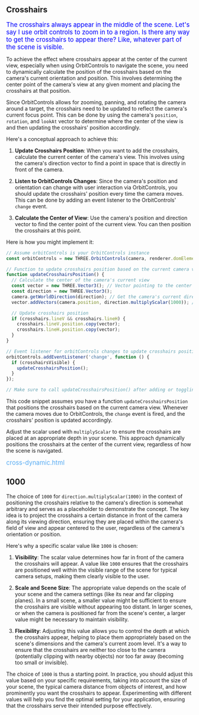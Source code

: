## Crosshairs

<span style="color:blue;font-size:larger;">The crosshairs always appear in the middle of the scene.  Let's say I use orbit controls to zoom in to a region.  Is there any way to get the crosshairs to appear there?  Like, whatever part of the scene is visible.</span>

To achieve the effect where crosshairs appear at the center of the current view, especially when using OrbitControls to navigate the scene, you need to dynamically calculate the position of the crosshairs based on the camera's current orientation and position. This involves determining the center point of the camera's view at any given moment and placing the crosshairs at that position.

Since OrbitControls allows for zooming, panning, and rotating the camera around a target, the crosshairs need to be updated to reflect the camera's current focus point. This can be done by using the camera's `position`, `rotation`, and `lookAt` vector to determine where the center of the view is and then updating the crosshairs' position accordingly.

Here's a conceptual approach to achieve this:

1. **Update Crosshairs Position**: When you want to add the crosshairs, calculate the current center of the camera's view. This involves using the camera's direction vector to find a point in space that is directly in front of the camera.

2. **Listen to OrbitControls Changes**: Since the camera's position and orientation can change with user interaction via OrbitControls, you should update the crosshairs' position every time the camera moves. This can be done by adding an event listener to the OrbitControls' `change` event.

3. **Calculate the Center of View**: Use the camera's position and direction vector to find the center point of the current view. You can then position the crosshairs at this point.

Here is how you might implement it:

```javascript
// Assume orbitControls is your OrbitControls instance
const orbitControls = new THREE.OrbitControls(camera, renderer.domElement);

// Function to update crosshairs position based on the current camera view
function updateCrosshairsPosition() {
  // Calculate the center of the camera's current view
  const vector = new THREE.Vector3(); // Vector pointing to the center of the screen
  const direction = new THREE.Vector3();
  camera.getWorldDirection(direction); // Get the camera's current direction
  vector.addVectors(camera.position, direction.multiplyScalar(1000)); // Adjust the scalar to position the crosshairs accurately in view

  // Update crosshairs position
  if (crosshairs.lineV && crosshairs.lineH) {
    crosshairs.lineV.position.copy(vector);
    crosshairs.lineH.position.copy(vector);
  }
}

// Event listener for orbitControls changes to update crosshairs position
orbitControls.addEventListener('change', function () {
  if (crosshairsVisible) {
    updateCrosshairsPosition();
  }
});

// Make sure to call updateCrosshairsPosition() after adding or toggling crosshairs to ensure they're placed correctly initially
```

This code snippet assumes you have a function `updateCrosshairsPosition` that positions the crosshairs based on the current camera view. Whenever the camera moves due to OrbitControls, the `change` event is fired, and the crosshairs' position is updated accordingly.

Adjust the scalar used with `multiplyScalar` to ensure the crosshairs are placed at an appropriate depth in your scene. This approach dynamically positions the crosshairs at the center of the current view, regardless of how the scene is navigated.

<span style="color:#59acf3;font-size:larger;">cross-dynamic.html</span>

## 1000

The choice of `1000` for `direction.multiplyScalar(1000)` in the context of positioning the crosshairs relative to the camera's direction is somewhat arbitrary and serves as a placeholder to demonstrate the concept. The key idea is to project the crosshairs a certain distance in front of the camera along its viewing direction, ensuring they are placed within the camera's field of view and appear centered to the user, regardless of the camera's orientation or position.

Here's why a specific scalar value like `1000` is chosen:

1. **Visibility**: The scalar value determines how far in front of the camera the crosshairs will appear. A value like `1000` ensures that the crosshairs are positioned well within the visible range of the scene for typical camera setups, making them clearly visible to the user.

2. **Scale and Scene Size**: The appropriate value depends on the scale of your scene and the camera settings (like its near and far clipping planes). In a small scene, a smaller value might be sufficient to ensure the crosshairs are visible without appearing too distant. In larger scenes, or when the camera is positioned far from the scene's center, a larger value might be necessary to maintain visibility.

3. **Flexibility**: Adjusting this value allows you to control the depth at which the crosshairs appear, helping to place them appropriately based on the scene's dimensions and the camera's current zoom level. It's a way to ensure that the crosshairs are neither too close to the camera (potentially clipping with nearby objects) nor too far away (becoming too small or invisible).

The choice of `1000` is thus a starting point. In practice, you should adjust this value based on your specific requirements, taking into account the size of your scene, the typical camera distance from objects of interest, and how prominently you want the crosshairs to appear. Experimenting with different values will help you find the optimal setting for your application, ensuring that the crosshairs serve their intended purpose effectively.

<br>
